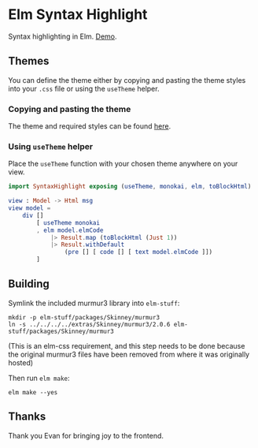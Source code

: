 # Elm Syntax Highlight
Syntax highlighting in Elm. [Demo](https://pablohirafuji.github.io/elm-syntax-highlight/).


## Themes
You can define the theme either by copying and pasting the theme styles into your `.css` file or using the `useTheme` helper.

### Copying and pasting the theme
The theme and required styles can be found [here](https://pablohirafuji.github.io/elm-syntax-highlight/themes.html).

### Using `useTheme` helper
Place the `useTheme` function with your chosen theme anywhere on your view.

```elm
import SyntaxHighlight exposing (useTheme, monokai, elm, toBlockHtml)

view : Model -> Html msg
view model =
    div []
        [ useTheme monokai
        , elm model.elmCode
            |> Result.map (toBlockHtml (Just 1))
            |> Result.withDefault
                (pre [] [ code [] [ text model.elmCode ]])
        ]
```


## Building
Symlink the included murmur3 library into `elm-stuff`:
```
mkdir -p elm-stuff/packages/Skinney/murmur3
ln -s ../../../../extras/Skinney/murmur3/2.0.6 elm-stuff/packages/Skinney/murmur3 
```
(This is an elm-css requirement, and this step needs to be done because the original murmur3 files have been removed from where it was originally hosted)

Then run `elm make`:
```
elm make --yes
```

## Thanks
Thank you Evan for bringing joy to the frontend.
